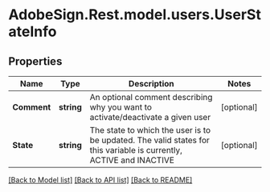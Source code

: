 # AdobeSign.Rest.model.users.UserStateInfo
## Properties

Name | Type | Description | Notes
------------ | ------------- | ------------- | -------------
**Comment** | **string** | An optional comment describing why you want to activate/deactivate a given user | [optional] 
**State** | **string** | The state to which the user is to be updated. The valid states for this variable is currently, ACTIVE and INACTIVE | [optional] 

[[Back to Model list]](../README.md#documentation-for-models) [[Back to API list]](../README.md#documentation-for-api-endpoints) [[Back to README]](../README.md)

